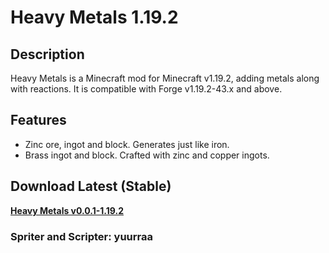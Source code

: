 # Heavy Metals 1.19.2

## Description
Heavy Metals is a Minecraft mod for Minecraft v1.19.2, adding metals along with reactions.
It is compatible with Forge v1.19.2-43.x and above.

## Features
- Zinc ore, ingot and block. Generates just like iron.
- Brass ingot and block. Crafted with zinc and copper ingots.

## Download Latest (Stable)
[**Heavy Metals v0.0.1-1.19.2**](https://github.com/yuurraa/Heavy-Metals-1.19.2/releases/download/Stable/metalmod-0.0.1-1.19.2.jar)

### Spriter and Scripter: yuurraa
